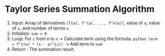 # Taylor Series Summation Algorithm
1. Input: Array of derivatives `[f(a), f'(a), ..., f^n(a)]`, value of `a`, value of `x`, and number of terms `n`.
2. Initialize: `sum = 0`
3. Loop: For  `i` from `0` to `n`:
    • Calculate term using the formula:
        ```python
        term = f^i(a) * (x - a)^i/i!
        ```
    • Add term to `sum`
4. Return : The summation result.